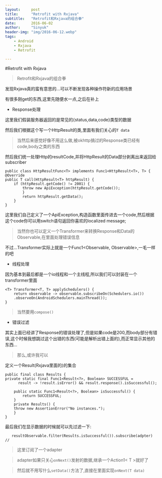 ```yaml
---
layout:     post
title:      "Retrofit with Rxjava"
subtitle:   "Retrofit和Rxjava的组合拳"
date:       2016-06-02
author:     "Sinyuk"
header-img: "img/2016-06-12.webp"
tags:
    - Android
    - Rxjava
    - Retrofit

---
```


#Retrofit with Rxjava

> Retrofit和Rxjava的组合拳

发现Rxjava真的蛮有意思的...可以不断发现各种操作符新的应用场景

有很多刚get的东西,这里先随便水一点,之后在补上


- Response处理

这里我们假装服务器返回的是常见的{status,data,code}类型的数据

然后我们根据这个写一个HttpResult<T>的类,里面有我们关心的`T data`

> 当然后来感觉好像不用这么做,被okhttp搞过的Response类已经有code,body之类的东西


然后我们统一处理Http的resultCode,并将HttpResult的Data部分剥离出来返回给subscriber

	public class HttpResultFunc<T> implements Func1<HttpResult<T>, T> {
	@Override
    public T call(HttpResult<T> httpResult) {
        if (httpResult.getCode() != 2001) {
            throw new ApiException(httpResult.getCode());
        	}
        	return httpResult.getData();
    	}
	}

这里我们自己定义了一个ApiException,构造函数里面传进去一个code,然后根据这个code你可以用switch语句返回你喜欢的localized message;

> 当然你也可以定义一个Transformer来转换Response和Data的Observable,在里面处理错误信息

不过...Transformer实际上就是一个Func1<Observable<T>, Observable<R>>,一毛一样的吧


- 线程处理

因为基本到最后都是一个io线程和一个主线程,所以我们可以封装在一个transformer里面

	<T> Transformer<T, T> applySchedulers() {  
		return observable -> observable.subscribeOn(Schedulers.io())
    	.observeOn(AndroidSchedulers.mainThread());
	}

> 当然要用`compose()`

- 错误过滤

其实上面已经讲了Response的错误处理了,但是如果code是200,而body部分有错误,这个时候我想跳过这个出错的东西(可能是解析出错上面的),而正常显示其他的东西...

> 那么,或许我可以

定义一个Result(Rxjava里面的)的集合

	public final class Results {
	private static final Func1<Result<?>, Boolean> SUCCESSFUL =
          result -> !result.isError() && result.response().isSuccessful();

		public static Func1<Result<?>, Boolean> isSuccessful() {
    		return SUCCESSFUL;
		}
		private Results() {
    	throw new AssertionError("No instances.");
		}
	}

最后我们在显示数据的时候就可以先过滤一下:

       resultObservable.filter(Results.isSuccessful()).subscribe(adpter) //

> 这里订阅了一个adapter

> adapter如果只关心`onNext()`发射的数据,继承一个Action1< T >就好了

> 然后就不用写什么`setData()`方法了,直接在里面实现`onNext(T data)`

